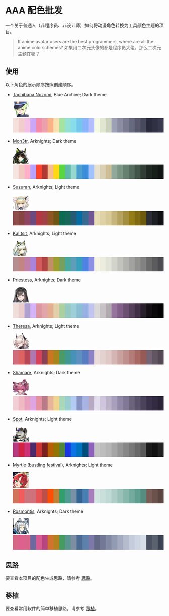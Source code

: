 # AAA 配色批发

一个关于普通人（非程序员、非设计师）如何将动漫角色转换为工具颜色主题的项目。

> If anime avatar users are the best programmers, where are all the anime colorschemes?
> 如果用二次元头像的都是程序员大佬，那么二次元主题在哪？

## 使用

以下角色的展示顺序按照创建顺序。

- [Tachibana Nozomi](themes/blue-archive_nozomi/README.md), Blue Archive; Dark theme

  [![nozomi-icon](themes/blue-archive_nozomi/assets/icon.png)![nozomi-strip](themes/blue-archive_nozomi/assets/strip.png)](themes/blue-archive_nozomi/README.md)

- [Mon3tr](themes/arknights_mon3tr/README.md), Arknights; Dark theme

  [![mon3tr-icon](themes/arknights_mon3tr/assets/icon.png)![mon3tr-strip](themes/arknights_mon3tr/assets/strip.png)](themes/arknights_mon3tr/README.md)

- [Suzuran](themes/arknights_suzuran/README.md), Arknights; Light theme

  [![suzuran-icon](themes/arknights_suzuran/assets/icon.png)![suzuran-strip](themes/arknights_suzuran/assets/strip.png)](themes/arknights_suzuran/README.md)

- [Kal'tsit](themes/arknights_kaltsit/README.md), Arknights; Light theme

  [![kaltsit-icon](themes/arknights_kaltsit/assets/icon.png)![kaltsit-strip](themes/arknights_kaltsit/assets/strip.png)](themes/arknights_kaltsit/README.md)

- [Priestess](themes/arknights_priestess/README.md), Arknights; Dark theme

  [![priestess-icon](themes/arknights_priestess/assets/icon.png)![priestess-strip](themes/arknights_priestess/assets/strip.png)](themes/arknights_priestess/README.md)

- [Theresa](themes/arknights_theresa/README.md), Arknights; Light theme

  [![theresa-icon](themes/arknights_theresa/assets/icon.png)![theresa-strip](themes/arknights_theresa/assets/strip.png)](themes/arknights_theresa/README.md)

- [Shamare](themes/arknights_shamare/README.md), Arknights; Dark theme

  [![shamare-icon](themes/arknights_shamare/assets/icon.png)![shamare-strip](themes/arknights_shamare/assets/strip.png)](themes/arknights_shamare/README.md)

- [Spot](themes/arknights_spot/README.md), Arknights; Light theme

  [![spot-icon](themes/arknights_spot/assets/icon.png)![spot-strip](themes/arknights_spot/assets/strip.png)](themes/arknights_spot/README.md)

- [Myrtle (bustling festival)](themes/arknights_myrtle_bustling-festival/README.md), Arknights; Light theme

  [![myrtle-bustling-festival-icon](themes/arknights_myrtle_bustling-festival/assets/icon.png)![myrtle-bustling-festival-strip](themes/arknights_myrtle_bustling-festival/assets/strip.png)](themes/arknights_myrtle_bustling-festival/README.md)

- [Rosmontis](themes/arknights_rosmontis/README.md), Arknights; Dark theme

  [![rosmontis-icon](themes/arknights_rosmontis/assets/icon.png)![rosmontis-strip](themes/arknights_rosmontis/assets/strip.png)](themes/arknights_rosmontis/README.md)

## 思路

要查看本项目的配色生成思路，请参考 [思路](docs/APPROACH.md)。

## 移植

要查看常用软件的简单移植思路，请参考 [移植](docs/PORTING.md)。
